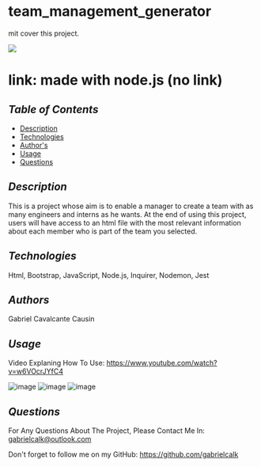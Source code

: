 # team_management_generator

mit cover this project.

<img src='https://img.shields.io/license/mit-badge-yellow'>
    

# link: made with node.js (no link)
    

## *Table of Contents*
- [Description](#description)
- [Technologies](#technologies)
- [Author's](#authors)
- [Usage](#usage)
- [Questions](#questions)
    


## *Description*
This is a project whose aim is to enable a manager to create a team with as many engineers and interns as he wants. At the end of using this project, users will have access to an html file with the most relevant information about each member who is part of the team you selected.




## *Technologies*
Html, Bootstrap, JavaScript, Node.js, Inquirer, Nodemon, Jest



## *Authors*
Gabriel Cavalcante Causin



## *Usage*

Video Explaning How To Use: https://www.youtube.com/watch?v=w6VOcrJYfC4

![image](https://user-images.githubusercontent.com/89816900/137827031-058932e3-f8af-4595-97c2-9907b4f737d6.png)
![image](https://user-images.githubusercontent.com/89816900/137827086-b46e2bee-75e9-4d20-afab-c7cb3d2dee9d.png)
![image](https://user-images.githubusercontent.com/89816900/137827101-72822012-73bd-4630-8900-9e9f94873e64.png)



## *Questions*
For Any Questions About The Project, Please Contact Me In:
gabrielcalk@outlook.com

Don't forget to follow me on my GitHub: https://github.com/gabrielcalk
